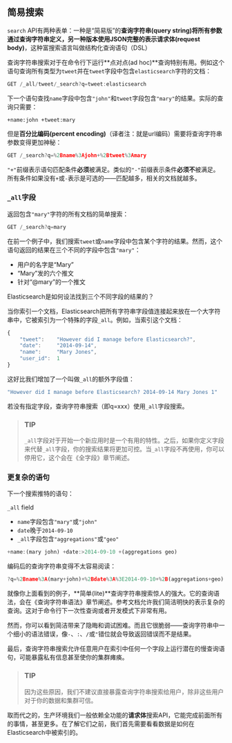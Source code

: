 ## 简易搜索

`search` API有两种表单：一种是“简易版”的**查询字符串(query string)**将所有参数通过查询字符串定义，另一种版本使用JSON完整的表示**请求体(request body)**，这种富搜索语言叫做结构化查询语句（DSL）

查询字符串搜索对于在命令行下运行**点对点(ad hoc)**查询特别有用。例如这个语句查询所有类型为`tweet`并在`tweet`字段中包含`elasticsearch`字符的文档：

```javascript
GET /_all/tweet/_search?q=tweet:elasticsearch
```

下一个语句查找`name`字段中包含`"john"`和`tweet`字段包含`"mary"`的结果。实际的查询只需要：

    +name:john +tweet:mary

但是**百分比编码(percent encoding)**（译者注：就是url编码）需要将查询字符串参数变得更加神秘：

```Javascript
GET /_search?q=%2Bname%3Ajohn+%2Btweet%3Amary
```

`"+"`前缀表示语句匹配条件**必须**被满足。类似的`"-"`前缀表示条件**必须不**被满足。所有条件如果没有`+`或`-`表示是可选的——匹配越多，相关的文档就越多。

### `_all`字段

返回包含`"mary"`字符的所有文档的简单搜索：

```javascript
GET /_search?q=mary
```

在前一个例子中，我们搜索`tweet`或`name`字段中包含某个字符的结果。然而，这个语句返回的结果在三个不同的字段中包含`"mary"`：

* 用户的名字是“Mary”
* “Mary”发的六个推文
* 针对“@mary”的一个推文

Elasticsearch是如何设法找到三个不同字段的结果的？

当你索引一个文档，Elasticsearch把所有字符串字段值连接起来放在一个大字符串中，它被索引为一个特殊的字段`_all`。例如，当索引这个文档：

```javascript
{
    "tweet":    "However did I manage before Elasticsearch?",
    "date":     "2014-09-14",
    "name":     "Mary Jones",
    "user_id":  1
}
```

这好比我们增加了一个叫做`_all`的额外字段值：

```javascript
"However did I manage before Elasticsearch? 2014-09-14 Mary Jones 1"
```

若没有指定字段，查询字符串搜索（即q=xxx）使用`_all`字段搜索。

> ### TIP
> `_all`字段对于开始一个新应用时是一个有用的特性。之后，如果你定义字段来代替`_all`字段，你的搜索结果将更加可控。当`_all`字段不再使用，你可以停用它，这个会在《全字段》章节阐述。

### 更复杂的语句

下一个搜索推特的语句：

  `_all` field
* `name`字段包含`"mary"`或`"john"`
* `date`晚于`2014-09-10`
* `_all`字段包含`"aggregations"`或`"geo"`

```javascript
+name:(mary john) +date:>2014-09-10 +(aggregations geo)
```

编码后的查询字符串变得不太容易阅读：

```javascript
?q=%2Bname%3A(mary+john)+%2Bdate%3A%3E2014-09-10+%2B(aggregations+geo)
```

就像你上面看到的例子，**简单(lite)**查询字符串搜索惊人的强大。它的查询语法，会在《查询字符串语法》章节阐述。参考文档允许我们简洁明快的表示复杂的查询。这对于命令行下一次性查询或者开发模式下非常有用。

然而，你可以看到简洁带来了隐晦和调试困难。而且它很脆弱——查询字符串中一个细小的语法错误，像`-`、`:`、`/`或`"`错位就会导致返回错误而不是结果。

最后，查询字符串搜索允许任意用户在索引中任何一个字段上运行潜在的慢查询语句，可能暴露私有信息甚至使你的集群瘫痪。

> ### TIP
> 因为这些原因，我们不建议直接暴露查询字符串搜索给用户，除非这些用户对于你的数据和集群可信。

取而代之的，生产环境我们一般依赖全功能的**请求体**搜索API，它能完成前面所有的事情，甚至更多。在了解它们之前，我们首先需要看看数据是如何在Elasticsearch中被索引的。
